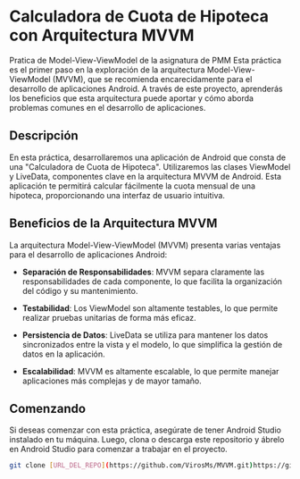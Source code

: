 # Calculadora de Cuota de Hipoteca con Arquitectura MVVM
Pratica de Model-View-ViewModel de la asignatura de PMM
Esta práctica es el primer paso en la exploración de la arquitectura Model-View-ViewModel (MVVM), que se recomienda encarecidamente para el desarrollo de aplicaciones Android. A través de este proyecto, aprenderás los beneficios que esta arquitectura puede aportar y cómo aborda problemas comunes en el desarrollo de aplicaciones.

## Descripción

En esta práctica, desarrollaremos una aplicación de Android que consta de una "Calculadora de Cuota de Hipoteca". Utilizaremos las clases ViewModel y LiveData, componentes clave en la arquitectura MVVM de Android. Esta aplicación te permitirá calcular fácilmente la cuota mensual de una hipoteca, proporcionando una interfaz de usuario intuitiva.

## Beneficios de la Arquitectura MVVM

La arquitectura Model-View-ViewModel (MVVM) presenta varias ventajas para el desarrollo de aplicaciones Android:

- **Separación de Responsabilidades**: MVVM separa claramente las responsabilidades de cada componente, lo que facilita la organización del código y su mantenimiento.

- **Testabilidad**: Los ViewModel son altamente testables, lo que permite realizar pruebas unitarias de forma más eficaz.

- **Persistencia de Datos**: LiveData se utiliza para mantener los datos sincronizados entre la vista y el modelo, lo que simplifica la gestión de datos en la aplicación.

- **Escalabilidad**: MVVM es altamente escalable, lo que permite manejar aplicaciones más complejas y de mayor tamaño.

## Comenzando

Si deseas comenzar con esta práctica, asegúrate de tener Android Studio instalado en tu máquina. Luego, clona o descarga este repositorio y ábrelo en Android Studio para comenzar a trabajar en el proyecto.

```bash
git clone [URL_DEL_REPO](https://github.com/VirosMs/MVVM.git)https://github.com/VirosMs/MVVM.git
